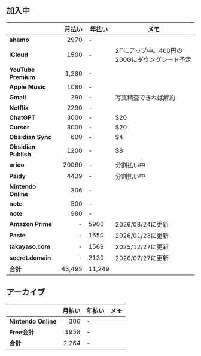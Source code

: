 
## 加入中

|                      |    月払い | 年払い    | メモ                          |
| -------------------- | -----: | ------ | --------------------------- |
| **ahamo**            |   2970 | -      |                             |
| **iCloud**           |   1500 | -      | 2Tにアップ中。400円の200Gにダウングレード予定 |
| **YouTube Premium**  |  1,280 | -      |                             |
| **Apple Music**      |   1080 | -      |                             |
| **Gmail**            |    290 | -      | 写真精査できれば解約                  |
| **Netflix**          |   2290 | -      |                             |
| **ChatGPT**          |   3000 | -      | $20                         |
| **Cursor**           |   3000 | -      | $20                         |
| **Obsidian Sync**    |    600 | -      | $4                          |
| **Obsidian Publish** |   1200 | -      | $8                          |
| **orico**            |  20060 | -      | 分割払い中                       |
| **Paidy**            |   4439 | -      | 分割払い中                       |
| **Nintendo Online**  |    306 | -      |                             |
| **note**             |    500 | -      |                             |
| **note**             |    980 | -      |                             |
| **Amazon Prime**     |      - | 5900   | 2026/08/24に更新               |
| **Paste**            |      - | 1650   | 2026/01/23に更新               |
| **takayaso.com**     |      - | 1569   | 2025/12/27に更新               |
| **secret.domain**    |      - | 2130   | 2026/07/27に更新               |
| **合計**               | 43,495 | 11,249 |                             |

## アーカイブ
|                     |    月払い | 年払い | メモ  |
| ------------------- | -----: | --- | --- |
| **Nintendo Online** |    306 | -   |     |
| **Free会計**          |   1958 | -   |     |
| **合計**              | 2,264 | -   |     |